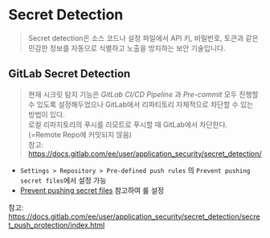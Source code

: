 # Secret Detection

> Secret detection은 소스 코드나 설정 파일에서 API 키, 비밀번호, 토큰과 같은 민감한 정보를 자동으로 식별하고 노출을 방지하는 보안 기술입니다.
> 

## GitLab Secret Detection
> 현재 시크릿 탐지 기능은 _GitLab CI/CD Pipeline_ 과 _Pre-commit_ 모두 진행할 수 있도록 설정해두었으나 GitLab에서 리파티토리 자체적으로 차단할 수 있는 방법이 있다.    
> 로컬 리파지토리의 푸시를 리모트로 푸시할 때 GitLab에서 차단한다. (=Remote Repo에 커밋되지 않음)    
> 참고: <https://docs.gitlab.com/ee/user/application_security/secret_detection/>

- `Settings > Repository > Pre-defined push rules` 의 `Prevent pushing secret files`에서 설정 가능
- [Prevent pushing secret files](https://docs.gitlab.com/ee/user/project/repository/push_rules.html#prevent-pushing-secrets-to-the-repository) 참고하여 룰 설정

참고: <https://docs.gitlab.com/ee/user/application_security/secret_detection/secret_push_protection/index.html>
